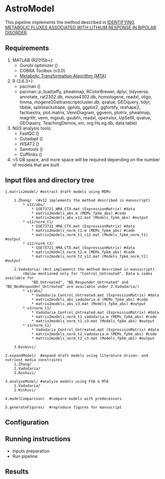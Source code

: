 # AstroModel
This pipeline implements the method described in 
[IDENTIFYING METABOLIC FLUXES ASSOCIATED WITH LITHIUM RESPONSE IN BIPOLAR DISORDER](https://anin90.github.io/).

## Requirements
1. MATLAB (R2015b+):
   * Gurobi optimizer ()
   * COBRA Toolbox (v3.0)
   * [Metabolic Transformation Algorithm (MTA)](https://github.com/ImNotaGit/MTA)
2. R (3.6.3+):
   * pacman ()
   * pacman::p_load(affy, pheatmap, RColorBrewer, dplyr, tidyverse, annotate, rat2302.db, mouse4302.db, homologene, 
							readxl, oligo, limma, mogene20sttranscriptcluster.db, qvalue, GEOquery, tidyr, tibble, splitstackshape, gplots, 
							ggplot2, ggfortify, reshape2, factoextra, plot.matrix, VennDiagram, ggvenn, plotrix, pheatmap, magrittr, venn, 
							mgsub, gsubfn, readxl, openxlsx, UpSetR, qvalue, GEOquery, TeachingDemos, sm, org.Hs.eg.db, data.table)
4. NGS analysis tools: 
   * FastQC ()
   * Cutadapt ()
   * HISAT2 ()
   * Samtools ()
   * Cufflinks ()
5. ~5 GB space, and more space will be required depending on the number of models that are built

## Input files and directory tree
````````````
1.matrix2model/	#extract draft models using MEMs

    1.Zhang/  (#v12 implements the method described in manuscript)
		* v12/abs/
			* GSE73721_HMA_CTX.mat (ExpressionMatrix) #data
			* matrix2models_abs.m (MEMs_fpkm_abs) #code
			* matrix2models_abs_v12.mat (Models_fpkm_abs) #output
		* v12/norm_t1/
			* GSE73721_HMA_CTX.mat (ExpressionMatrix) #data
			* matrix2models_norm_t1.m (MEMs_fpkm_abs) #code
			* matrix2models_norm_t1_v12.mat (Models_fpkm_norm_t1) #output	
		* v12/norm_t2/
			* GSE73721_HMA_CTX.mat (ExpressionMatrix) #data
			* matrix2models_norm_t2.m (MEMs_fpkm_abs) #code
			* matrix2models_norm_t2_v12.mat (Models_fpkm_norm_t1) #output
			
    2.Vadodaria/ (#v3 implements the method described in manuscript)
		(Below mentioned only for "Control_Untreated". Data & codes available for 
			"BD_Untreated", "BD_Responder_Untreated" and "BD_NonResponder_Untreated" are available under 2.Vadodaria/)
		* v3/abs/
			* Vadodaria_Control_Untreated.mat (ExpressionMatrix) #data
			* matrix2models_abs_vadodaria.m (MEMs_fpkm_abs) #code
			* matrix2models_abs_v3.mat (Models_fpkm_abs) #output
		* v3/norm_t1/
			* Vadodaria_Control_Untreated.mat (ExpressionMatrix) #data
			* matrix2models_norm_t1_vadodaria.m (MEMs_fpkm_abs) #code
			* matrix2models_norm_t1_v3.mat (Models_fpkm_abs) #output
		* v3/norm_t2/
			* Vadodaria_Control_Untreated.mat (ExpressionMatrix) #data
			* matrix2models_norm_t2_vadodaria.m (MEMs_fpkm_abs) #code
			* matrix2models_norm_t2_v3.mat (Models_fpkm_abs) #output
    
    3.Koskuvi/

2.expandModel/	#expand draft models using literature driven- and nutrient media constraints
    1.Zhang/
    2.Vadodaria/
    3.Koskuvi/

3.analyzeModel/	#analyze models using FVA & MTA
	1.Vadodaria/
	2.Koskuvi/

4.modelComparison/	#compare models with predecessors  

5.generateFigures/	#reproduce figures for manuscript  

````````````

## Configuration

## Running instructions
   * Inputs preparation
   * Run pipeline

## Results

